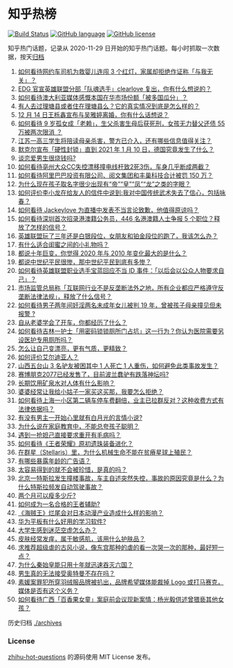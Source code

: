 # 知乎热榜
[![Build Status](https://github.com/ToWeLong/zhihu-hot-questions/workflows/CI/badge.svg)](https://github.com/ToWeLong/zhihu-hot-questions/actions)
[![GitHub language](https://img.shields.io/badge/language-golang-orange.svg)](https://golang.org/)
[![GitHub license](https://img.shields.io/github/license/ToWeLong/zhihu-hot-questions)](https://github.com/ToWeLong/zhihu-hot-questions/blob/main/LICENSE)

知乎热门话题，记录从 2020-11-29 日开始的知乎热门话题。每小时抓取一次数据，按天[归档](./archives)

<!-- BEGIN -->

1. [如何看待网约车司机为救婴儿连闯 3 个红灯，家属却拒绝作证称「与我无关」？](https://www.zhihu.com/question/434736805)
1. [EDG 官宣英雄联盟分部「队魂选手」clearlove 复出，你有什么想说的？](https://www.zhihu.com/question/434149320)
1. [如何看待澳大利亚媒体感慨本国在华市场份额「被多国瓜分」？](https://www.zhihu.com/question/434641409)
1. [有人去过理塘县或者住在理塘县么？它的真实情况到底是怎么样的？](https://www.zhihu.com/question/434246119)
1. [12 月 14 日王栎鑫宣布与吴雅婷离婚，你有什么话想说？](https://www.zhihu.com/question/434839283)
1. [如何看待 9 岁孤女成「老赖」，生父杀害生母后获死刑，女孩无力替父还债 55 万被两次限消 ？](https://www.zhihu.com/question/434791100)
1. [江苏一高三学生将陪读母亲杀害，警方已介入，还有哪些信息值得关注？](https://www.zhihu.com/question/434811915)
1. [默克尔宣布「硬性封锁」直到 2021 年 1 月 10 日，德国究竟发生了什么？](https://www.zhihu.com/question/434744493)
1. [谈恋爱男生很烧钱吗?](https://www.zhihu.com/question/330591691)
1. [如何看待亳州大众CC失控漂移撞电线杆致2死3伤，车身几乎断成两截？](https://www.zhihu.com/question/434719202)
1. [如何看待阿里巴巴投资有限公司、阅文集团和丰巢科技合计被罚 150 万？](https://www.zhihu.com/question/434769581)
1. [为什么现在孩子取名字很少出现有“帝”“皇”“凤”“龙”之类的字眼？](https://www.zhihu.com/question/434432606)
1. [如何评价李小龙在给友人的信件中说到:我对中国传统武术失去了信心，包括咏春？](https://www.zhihu.com/question/355687215)
1. [如何看待 Jackeylove 为直播中发表不当言论致歉，他值得原谅吗？](https://www.zhihu.com/question/434502458)
1. [如何看待深圳首次招录港澳籍公务员，446 名港澳籍人士争报 5 个职位？释放了怎样的信号？](https://www.zhihu.com/question/434753650)
1. [英雄联盟玩了三年还是白银段位，女朋友和铂金段位的跑了，我该怎么办？](https://www.zhihu.com/question/434470007)
1. [有什么适合闺蜜之间的小礼物吗？](https://www.zhihu.com/question/376166947)
1. [都说十年巨变，你觉得 2020 年与 2010 年变化最大的是什么？](https://www.zhihu.com/question/434705534)
1. [都说中世纪平民很惨，那中世纪平民到底有多惨？](https://www.zhihu.com/question/388748858)
1. [如何看待英雄联盟职业选手宝蓝回应不当 ID 事件：「以后会以公众人物要求自己」？](https://www.zhihu.com/question/434758025)
1. [市场监管总局称「互联网行业不是反垄断法外之地，所有企业都应严格遵守反垄断法律法规」，释放了什么信号？](https://www.zhihu.com/question/434782268)
1. [如何看待男子两年间奸淫两名未成年女儿被判 19 年，曾被孩子母亲撞见但未报警 ?](https://www.zhihu.com/question/434811994)
1. [自从老婆学会了开车，你都经历了什么？](https://www.zhihu.com/question/305862511)
1. [如何看待吉林一护士「用密码锁锁厕所门占坑」这一行为？你认为医院需要另设医护专用厕所吗？](https://www.zhihu.com/question/434230992)
1. [怎么让自己变漂亮，更有气质，更精致？](https://www.zhihu.com/question/307412930)
1. [如何评价艾尔迪亚人？](https://www.zhihu.com/question/433691707)
1. [山西五台山 3 名驴友被困其中 1 人死亡 1 人重伤，如何避免此类事故发生？](https://www.zhihu.com/question/434779409)
1. [赛博朋克2077已经发售了，目前波兰蠢驴有跌落神坛吗?](https://www.zhihu.com/question/434830725)
1. [长期饮用矿泉水对人体有什么影响？](https://www.zhihu.com/question/434080491)
1. [婆婆经常让我给小姑子一家买这买那，我要怎么拒绝？](https://www.zhihu.com/question/433807801)
1. [如何看待上海一小区第二辆车停车费翻倍，业主已拉群反对？这种收费方式有法律依据吗？](https://www.zhihu.com/question/434796069)
1. [有没有男主一开始心里就有白月光的言情小说?](https://www.zhihu.com/question/394246458)
1. [为什么说在家庭教育中，不能总夸孩子聪明？](https://www.zhihu.com/question/429615247)
1. [遇到一抢妲己直接要求重开有毛病吗？](https://www.zhihu.com/question/357180024)
1. [如何看待《王者荣耀》原初遗珠装备进化？](https://www.zhihu.com/question/433546599)
1. [在群星（Stellaris）里，为什么机械生命不能在贫瘠星球上殖民？](https://www.zhihu.com/question/307244332)
1. [有哪些暴露年龄的广告语？](https://www.zhihu.com/question/434798590)
1. [太容易得到的就不会被珍惜，是真的吗？](https://www.zhihu.com/question/319225537)
1. [北京一特斯拉发生撞楼事故，车主自述突然失控，事故的原因究竟是什么？为什么特斯拉频发自动驾驶事故？](https://www.zhihu.com/question/434753751)
1. [两个月可以瘦多少斤?](https://www.zhihu.com/question/430561258)
1. [如何成为一名合格的王者辅助?](https://www.zhihu.com/question/427644529)
1. [《海贼王》烂尾会对日本动漫产业造成什么样的影响？](https://www.zhihu.com/question/433381628)
1. [华为平板有什么好用的学习软件?](https://www.zhihu.com/question/310728794)
1. [大学生感到迷茫空虚怎么办？](https://www.zhihu.com/question/433685360)
1. [皮肤经常发痒，属于敏感肌，该用什么护肤品？](https://www.zhihu.com/question/64487811)
1. [求推荐超级虐的古风小说，像东宫那种的虐的看一次哭一次的那种，最好短一点？](https://www.zhihu.com/question/330100695)
1. [为什么秦始皇能只用十年就迅速吞灭六国？](https://www.zhihu.com/question/427351738)
1. [男生真的无法接受奥特曼不存在吗？](https://www.zhihu.com/question/432924313)
1. [素媛案罪犯所穿羽绒服品牌被扒出，品牌希望媒体能裁掉 Logo 或打马赛克，媒体是否有这个义务？](https://www.zhihu.com/question/434756610)
1. [如何看待广西「百香果女童」案庭前会议现新案情：杨光毅供述曾猥亵其他女孩？](https://www.zhihu.com/question/434805797)

<!-- END -->

历史归档 [./archives](./archives)


### License
[zhihu-hot-questions](https://github.com/towelong/zhihu-hot-questions) 的源码使用 MIT License 发布。